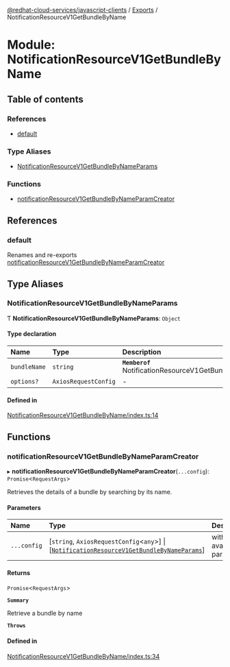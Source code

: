 [@redhat-cloud-services/javascript-clients](../README.md) / [Exports](../modules.md) / NotificationResourceV1GetBundleByName

# Module: NotificationResourceV1GetBundleByName

## Table of contents

### References

- [default](NotificationResourceV1GetBundleByName.md#default)

### Type Aliases

- [NotificationResourceV1GetBundleByNameParams](NotificationResourceV1GetBundleByName.md#notificationresourcev1getbundlebynameparams)

### Functions

- [notificationResourceV1GetBundleByNameParamCreator](NotificationResourceV1GetBundleByName.md#notificationresourcev1getbundlebynameparamcreator)

## References

### default

Renames and re-exports [notificationResourceV1GetBundleByNameParamCreator](NotificationResourceV1GetBundleByName.md#notificationresourcev1getbundlebynameparamcreator)

## Type Aliases

### NotificationResourceV1GetBundleByNameParams

Ƭ **NotificationResourceV1GetBundleByNameParams**: `Object`

#### Type declaration

| Name | Type | Description |
| :------ | :------ | :------ |
| `bundleName` | `string` | **`Memberof`** NotificationResourceV1GetBundleByNameApi |
| `options?` | `AxiosRequestConfig` | - |

#### Defined in

[NotificationResourceV1GetBundleByName/index.ts:14](https://github.com/RedHatInsights/javascript-clients/blob/main/packages/notifications/NotificationResourceV1GetBundleByName/index.ts#L14)

## Functions

### notificationResourceV1GetBundleByNameParamCreator

▸ **notificationResourceV1GetBundleByNameParamCreator**(`...config`): `Promise`\<`RequestArgs`\>

Retrieves the details of a bundle by searching by its name.

#### Parameters

| Name | Type | Description |
| :------ | :------ | :------ |
| `...config` | [`string`, `AxiosRequestConfig`\<`any`\>] \| [[`NotificationResourceV1GetBundleByNameParams`](NotificationResourceV1GetBundleByName.md#notificationresourcev1getbundlebynameparams)] | with all available params. |

#### Returns

`Promise`\<`RequestArgs`\>

**`Summary`**

Retrieve a bundle by name

**`Throws`**

#### Defined in

[NotificationResourceV1GetBundleByName/index.ts:34](https://github.com/RedHatInsights/javascript-clients/blob/main/packages/notifications/NotificationResourceV1GetBundleByName/index.ts#L34)
